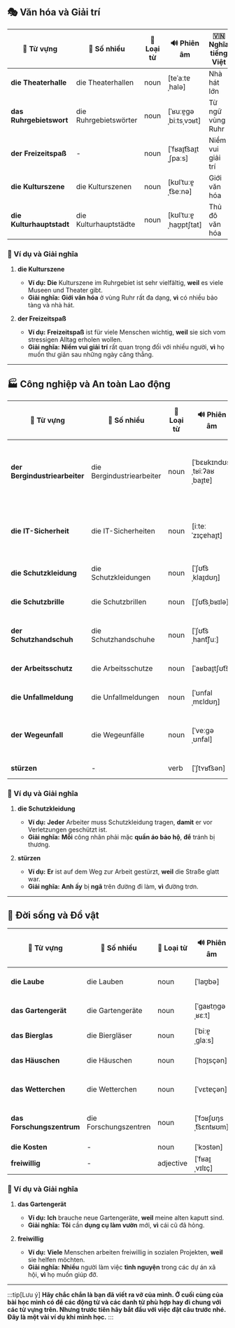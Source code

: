 ## **🎭 Văn hóa và Giải trí**

|**📜 Từ vựng**|**📌 Số nhiều**|**📖 Loại từ**|**🔊 Phiên âm**|**🇻🇳 Nghĩa tiếng Việt**|
|---|---|---|---|---|
|**die Theaterhalle**|die Theaterhallen|noun|[teˈaːtɐˌhalə]|Nhà hát lớn|
|**das Ruhrgebietswort**|die Ruhrgebietswörter|noun|[ˈʁuːɐ̯ɡəˌbiːtsˌvɔʁt]|Từ ngữ vùng Ruhr|
|**der Freizeitspaß**|-|noun|[ˈfʁaɪ̯t͡saɪ̯tˌʃpaːs]|Niềm vui giải trí|
|**die Kulturszene**|die Kulturszenen|noun|[kʊlˈtuːɐ̯ˌt͡seːnə]|Giới văn hóa|
|**die Kulturhauptstadt**|die Kulturhauptstädte|noun|[kʊlˈtuːɐ̯ˌhaʊ̯ptʃtat]|Thủ đô văn hóa|

### **📌 Ví dụ và Giải nghĩa**

1. **die Kulturszene**
    
    - **Ví dụ:** **Die** Kulturszene im Ruhrgebiet ist sehr vielfältig, **weil** es viele Museen und Theater gibt.
    - **Giải nghĩa:** **Giới văn hóa** ở vùng Ruhr rất đa dạng, **vì** có nhiều bảo tàng và nhà hát.
2. **der Freizeitspaß**
    
    - **Ví dụ:** **Freizeitspaß** ist für viele Menschen wichtig, **weil** sie sich vom stressigen Alltag erholen wollen.
    - **Giải nghĩa:** **Niềm vui giải trí** rất quan trọng đối với nhiều người, **vì** họ muốn thư giãn sau những ngày căng thẳng.

---

## **🏭 Công nghiệp và An toàn Lao động**

|**📜 Từ vựng**|**📌 Số nhiều**|**📖 Loại từ**|**🔊 Phiên âm**|**🇻🇳 Nghĩa tiếng Việt**|
|---|---|---|---|---|
|**der Bergindustriearbeiter**|die Bergindustriearbeiter|noun|[ˈbɛʁkɪndʊsˌtʁiːʔaʁˌbaɪ̯tɐ]|Công nhân ngành công nghiệp khai thác|
|**die IT-Sicherheit**|die IT-Sicherheiten|noun|[iːteːˈzɪçɐhaɪ̯t]|An ninh công nghệ thông tin|
|**die Schutzkleidung**|die Schutzkleidungen|noun|[ˈʃʊt͡sˌklaɪ̯dʊŋ]|Quần áo bảo hộ|
|**die Schutzbrille**|die Schutzbrillen|noun|[ˈʃʊt͡sˌbʁɪlə]|Kính bảo hộ|
|**der Schutzhandschuh**|die Schutzhandschuhe|noun|[ˈʃʊt͡sˌhant͡ʃuː]|Găng tay bảo hộ|
|**der Arbeitsschutz**|die Arbeitsschutze|noun|[ˈaʁbaɪ̯tʃʊt͡s]|Bảo hộ lao động|
|**die Unfallmeldung**|die Unfallmeldungen|noun|[ˈʊnfalˌmɛldʊŋ]|Báo cáo tai nạn|
|**der Wegeunfall**|die Wegeunfälle|noun|[ˈveːɡəˌʊnfal]|Tai nạn trên đường đi làm|
|**stürzen**|-|verb|[ˈʃtʏʁt͡sən]|Ngã, té|

### **📌 Ví dụ và Giải nghĩa**

1. **die Schutzkleidung**
    
    - **Ví dụ:** **Jeder** Arbeiter muss Schutzkleidung tragen, **damit** er vor Verletzungen geschützt ist.
    - **Giải nghĩa:** **Mỗi** công nhân phải mặc **quần áo bảo hộ**, **để** tránh bị thương.
2. **stürzen**
    
    - **Ví dụ:** **Er** ist auf dem Weg zur Arbeit gestürzt, **weil** die Straße glatt war.
    - **Giải nghĩa:** **Anh ấy** bị **ngã** trên đường đi làm, **vì** đường trơn.

---

## **🏡 Đời sống và Đồ vật**

|**📜 Từ vựng**|**📌 Số nhiều**|**📖 Loại từ**|**🔊 Phiên âm**|**🇻🇳 Nghĩa tiếng Việt**|
|---|---|---|---|---|
|**die Laube**|die Lauben|noun|[ˈlaʊ̯bə]|Nhà vườn nhỏ|
|**das Gartengerät**|die Gartengeräte|noun|[ˈɡaʁtn̩ɡəˌʁɛːt]|Dụng cụ làm vườn|
|**das Bierglas**|die Biergläser|noun|[ˈbiːɐ̯ˌɡlaːs]|Cốc bia|
|**das Häuschen**|die Häuschen|noun|[ˈhɔɪ̯sçən]|Ngôi nhà nhỏ|
|**das Wetterchen**|die Wetterchen|noun|[ˈvɛtɐçən]|Thời tiết dễ chịu|
|**das Forschungszentrum**|die Forschungszentren|noun|[ˈfɔʁʃʊŋsˌt͡sɛntʁʊm]|Trung tâm nghiên cứu|
|**die Kosten**|-|noun|[ˈkɔstən]|Chi phí|
|**freiwillig**|-|adjective|[ˈfʁaɪ̯ˌvɪlɪç]|Tự nguyện|

### **📌 Ví dụ và Giải nghĩa**

1. **das Gartengerät**
    
    - **Ví dụ:** **Ich** brauche neue Gartengeräte, **weil** meine alten kaputt sind.
    - **Giải nghĩa:** **Tôi** cần **dụng cụ làm vườn** mới, **vì** cái cũ đã hỏng.
2. **freiwillig**
    
    - **Ví dụ:** **Viele** Menschen arbeiten freiwillig in sozialen Projekten, **weil** sie helfen möchten.
    - **Giải nghĩa:** **Nhiều** người làm việc **tình nguyện** trong các dự án xã hội, **vì** họ muốn giúp đỡ.



---
:::tip[Lưu ý]
**Hãy chắc chắn là bạn đã viết ra vở của mình. Ở cuối cùng của bài học mình có để các động từ và các danh từ phù hợp hay đi chung với các từ vựng trên. Nhưng trước tiên hãy bắt đầu với việc đặt câu trước nhé. Đây là một vài ví dụ khi mình học.**
:::